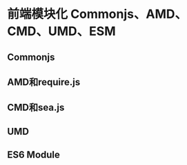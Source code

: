 # 前端模块化 Commonjs、AMD、CMD、UMD、ESM


## Commonjs

## AMD和require.js

## CMD和sea.js

## UMD

## ES6 Module
